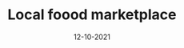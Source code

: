 ---
title: Local foood marketplace
description: Web application for homemade food sellers. Filtering, sorting and searching offers. Paid advertisments system.
date: 12-10-2021
tags:
 - PHP
 - HTML5
 - MySQL
 - Bootstrap
---